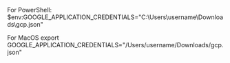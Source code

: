 For PowerShell:
$env:GOOGLE_APPLICATION_CREDENTIALS="C:\Users\username\Downloads\gcp.json"

For MacOS
export GOOGLE_APPLICATION_CREDENTIALS="/Users/username/Downloads/gcp.json"